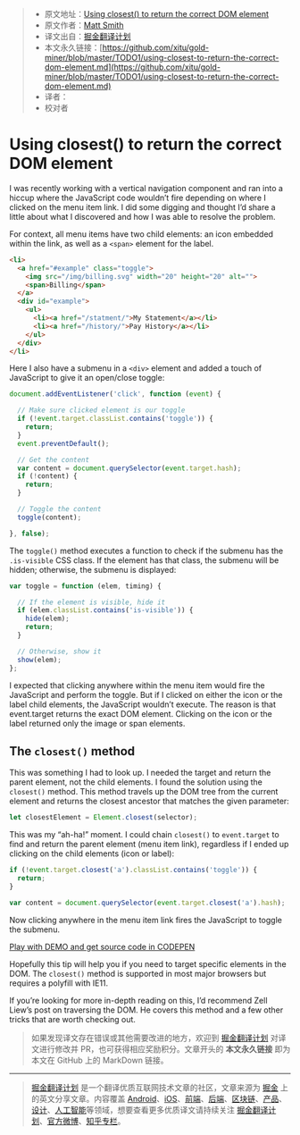 > * 原文地址：[Using closest() to return the correct DOM element](https://allthingssmitty.com/2019/03/25/using-closest-to-return-the-correct-dom-element/)
> * 原文作者：[Matt Smith](https://allthingssmitty.com/) 
> * 译文出自：[掘金翻译计划](https://github.com/xitu/gold-miner)
> * 本文永久链接：[https://github.com/xitu/gold-miner/blob/master/TODO1/using-closest-to-return-the-correct-dom-element.md](https://github.com/xitu/gold-miner/blob/master/TODO1/using-closest-to-return-the-correct-dom-element.md)
> * 译者：
> * 校对者

# Using closest() to return the correct DOM element

I was recently working with a vertical navigation component and ran into a hiccup where the JavaScript code wouldn’t fire depending on where I clicked on the menu item link. I did some digging and thought I’d share a little about what I discovered and how I was able to resolve the problem.

For context, all menu items have two child elements: an icon embedded within the link, as well as a `<span>` element for the label.

```html
<li>
  <a href="#example" class="toggle">
    <img src="/img/billing.svg" width="20" height="20" alt="">
    <span>Billing</span>
  </a>
  <div id="example">
    <ul>
      <li><a href="/statment/">My Statement</a></li>
      <li><a href="/history/">Pay History</a></li>
    </ul>
  </div>
</li>
```

Here I also have a submenu in a `<div>` element and added a touch of JavaScript to give it an open/close toggle:

```js
document.addEventListener('click', function (event) {

  // Make sure clicked element is our toggle
  if (!event.target.classList.contains('toggle')) {
    return;
  }
  event.preventDefault();

  // Get the content
  var content = document.querySelector(event.target.hash);
  if (!content) {
    return;
  }

  // Toggle the content
  toggle(content);

}, false);
```

The `toggle()` method executes a function to check if the submenu has the `.is-visible` CSS class. If the element has that class, the submenu will be hidden; otherwise, the submenu is displayed:

```js
var toggle = function (elem, timing) {

  // If the element is visible, hide it
  if (elem.classList.contains('is-visible')) {
    hide(elem);
    return;
  }

  // Otherwise, show it
  show(elem);
};
```

I expected that clicking anywhere within the menu item would fire the JavaScript and perform the toggle. But if I clicked on either the icon or the label child elements, the JavaScript wouldn’t execute. The reason is that event.target returns the exact DOM element. Clicking on the icon or the label returned only the image or span elements.

## The `closest()` method

This was something I had to look up. I needed the target and return the parent element, not the child elements. I found the solution using the `closest()` method. This method travels up the DOM tree from the current element and returns the closest ancestor that matches the given parameter:

```js
let closestElement = Element.closest(selector); 
```

This was my “ah-ha!” moment. I could chain `closest()` to `event.target` to find and return the parent element (menu item link), regardless if I ended up clicking on the child elements (icon or label):

```js
if (!event.target.closest('a').classList.contains('toggle')) {
  return;
}

var content = document.querySelector(event.target.closest('a').hash);
```

Now clicking anywhere in the menu item link fires the JavaScript to toggle the submenu.

[Play with DEMO and get source code in CODEPEN](https://codepen.io/AllThingsSmitty/pen/WPMPaV)

Hopefully this tip will help you if you need to target specific elements in the DOM. The `closest()` method is supported in most major browsers but requires a polyfill with IE11.

If you’re looking for more in-depth reading on this, I’d recommend Zell Liew’s post on traversing the DOM. He covers this method and a few other tricks that are worth checking out.

> 如果发现译文存在错误或其他需要改进的地方，欢迎到 [掘金翻译计划](https://github.com/xitu/gold-miner) 对译文进行修改并 PR，也可获得相应奖励积分。文章开头的 **本文永久链接** 即为本文在 GitHub 上的 MarkDown 链接。

---

> [掘金翻译计划](https://github.com/xitu/gold-miner) 是一个翻译优质互联网技术文章的社区，文章来源为 [掘金](https://juejin.im) 上的英文分享文章。内容覆盖 [Android](https://github.com/xitu/gold-miner#android)、[iOS](https://github.com/xitu/gold-miner#ios)、[前端](https://github.com/xitu/gold-miner#前端)、[后端](https://github.com/xitu/gold-miner#后端)、[区块链](https://github.com/xitu/gold-miner#区块链)、[产品](https://github.com/xitu/gold-miner#产品)、[设计](https://github.com/xitu/gold-miner#设计)、[人工智能](https://github.com/xitu/gold-miner#人工智能)等领域，想要查看更多优质译文请持续关注 [掘金翻译计划](https://github.com/xitu/gold-miner)、[官方微博](http://weibo.com/juejinfanyi)、[知乎专栏](https://zhuanlan.zhihu.com/juejinfanyi)。
